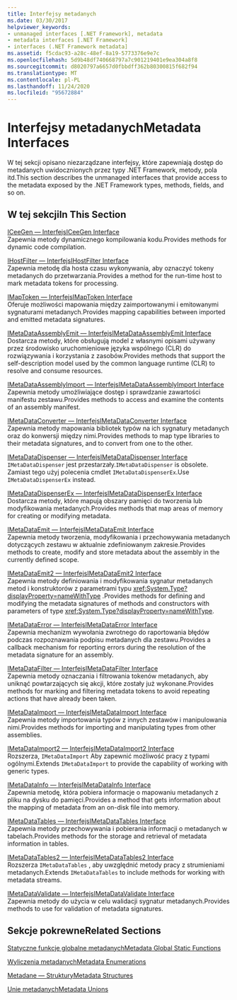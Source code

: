 ```yaml
---
title: Interfejsy metadanych
ms.date: 03/30/2017
helpviewer_keywords:
- unmanaged interfaces [.NET Framework], metadata
- metadata interfaces [.NET Framework]
- interfaces (.NET Framework metadata]
ms.assetid: f5cdac93-a28c-48ef-8a19-5773376e9e7c
ms.openlocfilehash: 5d9b48df740668797a7c901219401e9ea304a8f8
ms.sourcegitcommit: d8020797a6657d0fbbdff362b80300815f682f94
ms.translationtype: MT
ms.contentlocale: pl-PL
ms.lasthandoff: 11/24/2020
ms.locfileid: "95672884"
---
```

# <a name="metadata-interfaces"></a><span data-ttu-id="e10fb-102">Interfejsy metadanych</span><span class="sxs-lookup"><span data-stu-id="e10fb-102">Metadata Interfaces</span></span>

<span data-ttu-id="e10fb-103">W tej sekcji opisano niezarządzane interfejsy, które zapewniają dostęp do metadanych uwidocznionych przez typy .NET Framework, metody, pola itd.</span><span class="sxs-lookup"><span data-stu-id="e10fb-103">This section describes the unmanaged interfaces that provide access to the metadata exposed by the .NET Framework types, methods, fields, and so on.</span></span>  
  
## <a name="in-this-section"></a><span data-ttu-id="e10fb-104">W tej sekcji</span><span class="sxs-lookup"><span data-stu-id="e10fb-104">In This Section</span></span>  

 [<span data-ttu-id="e10fb-105">ICeeGen — Interfejs</span><span class="sxs-lookup"><span data-stu-id="e10fb-105">ICeeGen Interface</span></span>](iceegen-interface.md)  
 <span data-ttu-id="e10fb-106">Zapewnia metody dynamicznego kompilowania kodu.</span><span class="sxs-lookup"><span data-stu-id="e10fb-106">Provides methods for dynamic code compilation.</span></span>  
  
 [<span data-ttu-id="e10fb-107">IHostFilter — Interfejs</span><span class="sxs-lookup"><span data-stu-id="e10fb-107">IHostFilter Interface</span></span>](ihostfilter-interface.md)  
 <span data-ttu-id="e10fb-108">Zapewnia metodę dla hosta czasu wykonywania, aby oznaczyć tokeny metadanych do przetwarzania.</span><span class="sxs-lookup"><span data-stu-id="e10fb-108">Provides a method for the run-time host to mark metadata tokens for processing.</span></span>  
  
 [<span data-ttu-id="e10fb-109">IMapToken — Interfejs</span><span class="sxs-lookup"><span data-stu-id="e10fb-109">IMapToken Interface</span></span>](imaptoken-interface.md)  
 <span data-ttu-id="e10fb-110">Oferuje możliwości mapowania między zaimportowanymi i emitowanymi sygnaturami metadanych.</span><span class="sxs-lookup"><span data-stu-id="e10fb-110">Provides mapping capabilities between imported and emitted metadata signatures.</span></span>  
  
 [<span data-ttu-id="e10fb-111">IMetaDataAssemblyEmit — Interfejs</span><span class="sxs-lookup"><span data-stu-id="e10fb-111">IMetaDataAssemblyEmit Interface</span></span>](imetadataassemblyemit-interface.md)  
 <span data-ttu-id="e10fb-112">Dostarcza metody, które obsługują model z własnymi opisami używany przez środowisko uruchomieniowe języka wspólnego (CLR) do rozwiązywania i korzystania z zasobów.</span><span class="sxs-lookup"><span data-stu-id="e10fb-112">Provides methods that support the self-description model used by the common language runtime (CLR) to resolve and consume resources.</span></span>  
  
 [<span data-ttu-id="e10fb-113">IMetaDataAssemblyImport — Interfejs</span><span class="sxs-lookup"><span data-stu-id="e10fb-113">IMetaDataAssemblyImport Interface</span></span>](imetadataassemblyimport-interface.md)  
 <span data-ttu-id="e10fb-114">Zapewnia metody umożliwiające dostęp i sprawdzanie zawartości manifestu zestawu.</span><span class="sxs-lookup"><span data-stu-id="e10fb-114">Provides methods to access and examine the contents of an assembly manifest.</span></span>  
  
 [<span data-ttu-id="e10fb-115">IMetaDataConverter — Interfejs</span><span class="sxs-lookup"><span data-stu-id="e10fb-115">IMetaDataConverter Interface</span></span>](imetadataconverter-interface.md)  
 <span data-ttu-id="e10fb-116">Zapewnia metody mapowania bibliotek typów na ich sygnatury metadanych oraz do konwersji między nimi.</span><span class="sxs-lookup"><span data-stu-id="e10fb-116">Provides methods to map type libraries to their metadata signatures, and to convert from one to the other.</span></span>  
  
 [<span data-ttu-id="e10fb-117">IMetaDataDispenser — Interfejs</span><span class="sxs-lookup"><span data-stu-id="e10fb-117">IMetaDataDispenser Interface</span></span>](imetadatadispenser-interface.md)  
 <span data-ttu-id="e10fb-118">`IMetaDataDispenser` jest przestarzały.</span><span class="sxs-lookup"><span data-stu-id="e10fb-118">`IMetaDataDispenser` is obsolete.</span></span> <span data-ttu-id="e10fb-119">Zamiast tego użyj polecenia cmdlet `IMetaDataDispenserEx`.</span><span class="sxs-lookup"><span data-stu-id="e10fb-119">Use `IMetaDataDispenserEx` instead.</span></span>  
  
 [<span data-ttu-id="e10fb-120">IMetaDataDispenserEx — Interfejs</span><span class="sxs-lookup"><span data-stu-id="e10fb-120">IMetaDataDispenserEx Interface</span></span>](imetadatadispenserex-interface.md)  
 <span data-ttu-id="e10fb-121">Dostarcza metody, które mapują obszary pamięci do tworzenia lub modyfikowania metadanych.</span><span class="sxs-lookup"><span data-stu-id="e10fb-121">Provides methods that map areas of memory for creating or modifying metadata.</span></span>  
  
 [<span data-ttu-id="e10fb-122">IMetaDataEmit — Interfejs</span><span class="sxs-lookup"><span data-stu-id="e10fb-122">IMetaDataEmit Interface</span></span>](imetadataemit-interface.md)  
 <span data-ttu-id="e10fb-123">Zapewnia metody tworzenia, modyfikowania i przechowywania metadanych dotyczących zestawu w aktualnie zdefiniowanym zakresie.</span><span class="sxs-lookup"><span data-stu-id="e10fb-123">Provides methods to create, modify and store metadata about the assembly in the currently defined scope.</span></span>  
  
 [<span data-ttu-id="e10fb-124">IMetaDataEmit2 — Interfejs</span><span class="sxs-lookup"><span data-stu-id="e10fb-124">IMetaDataEmit2 Interface</span></span>](imetadataemit2-interface.md)  
 <span data-ttu-id="e10fb-125">Zapewnia metody definiowania i modyfikowania sygnatur metadanych metod i konstruktorów z parametrami typu <xref:System.Type?displayProperty=nameWithType> .</span><span class="sxs-lookup"><span data-stu-id="e10fb-125">Provides methods for defining and modifying the metadata signatures of methods and constructors with parameters of type <xref:System.Type?displayProperty=nameWithType>.</span></span>  
  
 [<span data-ttu-id="e10fb-126">IMetaDataError — Interfejs</span><span class="sxs-lookup"><span data-stu-id="e10fb-126">IMetaDataError Interface</span></span>](imetadataerror-interface.md)  
 <span data-ttu-id="e10fb-127">Zapewnia mechanizm wywołania zwrotnego do raportowania błędów podczas rozpoznawania podpisu metadanych dla zestawu.</span><span class="sxs-lookup"><span data-stu-id="e10fb-127">Provides a callback mechanism for reporting errors during the resolution of the metadata signature for an assembly.</span></span>  
  
 [<span data-ttu-id="e10fb-128">IMetaDataFilter — Interfejs</span><span class="sxs-lookup"><span data-stu-id="e10fb-128">IMetaDataFilter Interface</span></span>](imetadatafilter-interface.md)  
 <span data-ttu-id="e10fb-129">Zapewnia metody oznaczania i filtrowania tokenów metadanych, aby uniknąć powtarzających się akcji, które zostały już wykonane.</span><span class="sxs-lookup"><span data-stu-id="e10fb-129">Provides methods for marking and filtering metadata tokens to avoid repeating actions that have already been taken.</span></span>  
  
 [<span data-ttu-id="e10fb-130">IMetaDataImport — Interfejs</span><span class="sxs-lookup"><span data-stu-id="e10fb-130">IMetaDataImport Interface</span></span>](imetadataimport-interface.md)  
 <span data-ttu-id="e10fb-131">Zapewnia metody importowania typów z innych zestawów i manipulowania nimi.</span><span class="sxs-lookup"><span data-stu-id="e10fb-131">Provides methods for importing and manipulating types from other assemblies.</span></span>  
  
 [<span data-ttu-id="e10fb-132">IMetaDataImport2 — Interfejs</span><span class="sxs-lookup"><span data-stu-id="e10fb-132">IMetaDataImport2 Interface</span></span>](imetadataimport2-interface.md)  
 <span data-ttu-id="e10fb-133">Rozszerza, `IMetaDataImport` Aby zapewnić możliwość pracy z typami ogólnymi.</span><span class="sxs-lookup"><span data-stu-id="e10fb-133">Extends `IMetaDataImport` to provide the capability of working with generic types.</span></span>  
  
 [<span data-ttu-id="e10fb-134">IMetaDataInfo — Interfejs</span><span class="sxs-lookup"><span data-stu-id="e10fb-134">IMetaDataInfo Interface</span></span>](imetadatainfo-interface.md)  
 <span data-ttu-id="e10fb-135">Zapewnia metodę, która pobiera informacje o mapowaniu metadanych z pliku na dysku do pamięci.</span><span class="sxs-lookup"><span data-stu-id="e10fb-135">Provides a method that gets information about the mapping of metadata from an on-disk file into memory.</span></span>  
  
 [<span data-ttu-id="e10fb-136">IMetaDataTables — Interfejs</span><span class="sxs-lookup"><span data-stu-id="e10fb-136">IMetaDataTables Interface</span></span>](imetadatatables-interface.md)  
 <span data-ttu-id="e10fb-137">Zapewnia metody przechowywania i pobierania informacji o metadanych w tabelach.</span><span class="sxs-lookup"><span data-stu-id="e10fb-137">Provides methods for the storage and retrieval of metadata information in tables.</span></span>  
  
 [<span data-ttu-id="e10fb-138">IMetaDataTables2 — Interfejs</span><span class="sxs-lookup"><span data-stu-id="e10fb-138">IMetaDataTables2 Interface</span></span>](imetadatatables2-interface.md)  
 <span data-ttu-id="e10fb-139">Rozszerza `IMetaDataTables` , aby uwzględnić metody pracy z strumieniami metadanych.</span><span class="sxs-lookup"><span data-stu-id="e10fb-139">Extends `IMetaDataTables` to include methods for working with metadata streams.</span></span>  
  
 [<span data-ttu-id="e10fb-140">IMetaDataValidate — Interfejs</span><span class="sxs-lookup"><span data-stu-id="e10fb-140">IMetaDataValidate Interface</span></span>](imetadatavalidate-interface.md)  
 <span data-ttu-id="e10fb-141">Zapewnia metody do użycia w celu walidacji sygnatur metadanych.</span><span class="sxs-lookup"><span data-stu-id="e10fb-141">Provides methods to use for validation of metadata signatures.</span></span>  
  
## <a name="related-sections"></a><span data-ttu-id="e10fb-142">Sekcje pokrewne</span><span class="sxs-lookup"><span data-stu-id="e10fb-142">Related Sections</span></span>  

 [<span data-ttu-id="e10fb-143">Statyczne funkcje globalne metadanych</span><span class="sxs-lookup"><span data-stu-id="e10fb-143">Metadata Global Static Functions</span></span>](metadata-global-static-functions.md)  
  
 [<span data-ttu-id="e10fb-144">Wyliczenia metadanych</span><span class="sxs-lookup"><span data-stu-id="e10fb-144">Metadata Enumerations</span></span>](metadata-enumerations.md)  
  
 [<span data-ttu-id="e10fb-145">Metadane — Struktury</span><span class="sxs-lookup"><span data-stu-id="e10fb-145">Metadata Structures</span></span>](metadata-structures.md)  
  
 [<span data-ttu-id="e10fb-146">Unie metadanych</span><span class="sxs-lookup"><span data-stu-id="e10fb-146">Metadata Unions</span></span>](metadata-unions.md)
